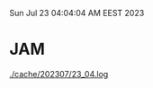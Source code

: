 Sun Jul 23 04:04:04 AM EEST 2023
# JAM
<a href='./cache/202307/23_04.log'>./cache/202307/23_04.log</a>

